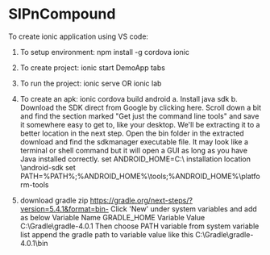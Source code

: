 # SIPnCompound

To create ionic application using VS code:

1. To setup environment: npm install -g cordova ionic

2. To create project: ionic start DemoApp tabs

3. To run the project: ionic serve OR ionic lab 

4. To create an apk: ionic cordova build android
	a. Install java sdk
	b. Download the SDK direct from Google by clicking here. Scroll down a bit and find the section marked "Get just the command line tools" and save it somewhere easy to get to, like your desktop. We'll be extracting it to a better location in the next step. Open the bin folder in the extracted download and find the sdkmanager executable file. It may look like a terminal or shell command but it will open a GUI as long as you have Java installed correctly.
set ANDROID_HOME=C:\ installation location \android-sdk
set PATH=%PATH%;%ANDROID_HOME%\tools;%ANDROID_HOME%\platform-tools

5. download gradle zip https://gradle.org/next-steps/?version=5.4.1&format=bin-
Click 'New' under system variables and add as below
Variable Name GRADLE_HOME Variable Value C:\Gradle\gradle-4.0.1
Then choose PATH variable from system variable list
append the gradle path to variable value like this C:\Gradle\gradle-4.0.1\bin

